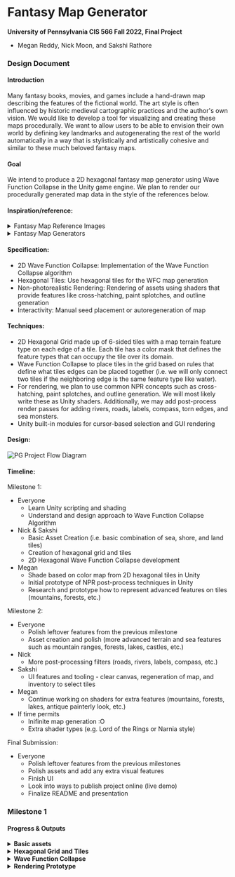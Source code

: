 # Fantasy Map Generator

**University of Pennsylvania CIS 566 Fall 2022, Final Project**
* Megan Reddy, Nick Moon, and Sakshi Rathore

### Design Document

#### Introduction
Many fantasy books, movies, and games include a hand-drawn map describing the features of the fictional world. The art style is often influenced by historic medieval cartographic practices and the author's own vision. We would like to develop a tool for visualizing and creating these maps procedurally. We want to allow users to be able to envision their own world by defining key landmarks and autogenerating the rest of the world automatically in a way that is stylistically and artistically cohesive and similar to these much beloved fantasy maps.

#### Goal
We intend to produce a 2D hexagonal fantasy map generator using Wave Function Collapse in the Unity game engine. We plan to render our procedurally generated map data in the style of the references below.

#### Inspiration/reference:

<details>
  <summary>Fantasy Map Reference Images</summary>
  
  ![mistborn_greyscale](https://user-images.githubusercontent.com/43520504/200185466-631fa337-4e37-46a8-90e8-587224125730.jpg)

  [Mistborn Map](https://www.deviantart.com/mapeffects/art/Mistborn-The-Final-Empire-Map-Brandon-Sanderson-907741466)

  ![lotr_map](https://user-images.githubusercontent.com/43520504/200185526-67683e39-83b9-4daa-bfd2-70f2a17cb18e.jpg)

  [Lord of the Rings Map](https://i.ebayimg.com/images/g/05MAAOSws9dfjJnE/s-l1600.jpg) 

  ![narniamap](https://user-images.githubusercontent.com/43520504/200185636-b325b0bd-319d-4acb-a030-ee172c081eef.jpg)

  [Narnia Map](https://m.media-amazon.com/images/I/91F8R4qQHML.jpg)

  ![landandsea](https://user-images.githubusercontent.com/43520504/200185530-1856d75e-7f1a-4d29-b72a-c06fbbf1adf4.jpg)

  [Land and Sea Board Game](https://www.theboardgamefamily.com/wp-content/uploads/2021/09/20210923_172855.jpg)
</details>

<details>
  <summary>Fantasy Map Generators</summary>
  
  <img width="775" alt="inkarnate" src="https://user-images.githubusercontent.com/43520504/200187904-54a2d224-854f-4b9d-ac64-374e3461be02.PNG">

  [Inkarnate Fantasy Map Creator](https://inkarnate.com/)

  <img width="1280" alt="azgaar" src="https://user-images.githubusercontent.com/43520504/200187977-09de9537-ee70-48bf-bfeb-5bf88cb301ae.PNG">

  [Azgaar's Fantasy Map Generator](https://azgaar.github.io/Fantasy-Map-Generator/)

  <img width="1170" alt="rollforfantasy" src="https://user-images.githubusercontent.com/43520504/200188159-2223faca-f2ce-4088-9382-e23b5abe791c.PNG">

  [Roll For Fantasy Randomized Tile-based Map Generator](https://rollforfantasy.com/tools/map-creator.php)
</details>

#### Specification:
- 2D Wave Function Collapse: Implementation of the Wave Function Collapse algorithm
- Hexagonal Tiles: Use hexagonal tiles for the WFC map generation
- Non-photorealistic Rendering: Rendering of assets using shaders that provide features like cross-hatching, paint splotches, and outline generation
- Interactivity: Manual seed placement or autoregeneration of map

#### Techniques:
- 2D Hexagonal Grid made up of 6-sided tiles with a map terrain feature type on each edge of a tile. Each tile has a color mask that defines the feature types that can occupy the tile over its domain.
- Wave Function Collapse to place tiles in the grid based on rules that define what tiles edges can be placed together (i.e. we will only connect two tiles if the
neighboring edge is the same feature type like water).
- For rendering, we plan to use common NPR concepts such as cross-hatching, paint splotches, and outline generation. We will most likely write these as Unity shaders. Additionally, we may add post-process render passes for adding rivers, roads, labels, compass, torn edges, and sea monsters.
- Unity built-in modules for cursor-based selection and GUI rendering

#### Design:

<img width="482" alt="PG Project Flow Diagram" src="https://user-images.githubusercontent.com/90112787/200188201-6eef1f37-ee3b-49e3-89b8-66b1a7b93501.png">

#### Timeline:
Milestone 1:
- Everyone
  - Learn Unity scripting and shading
  - Understand and design approach to Wave Function Collapse Algorithm
- Nick & Sakshi
  - Basic Asset Creation (i.e. basic combination of sea, shore, and land tiles)
  - Creation of hexagonal grid and tiles
  - 2D Hexagonal Wave Function Collapse development
- Megan
  - Shade based on color map from 2D hexagonal tiles in Unity
  - Initial prototype of NPR post-process techniques in Unity
  - Research and prototype how to represent advanced features on tiles (mountains, forests, etc.)

Milestone 2:
- Everyone
  - Polish leftover features from the previous milestone
  - Asset creation and polish (more advanced terrain and sea features such as mountain ranges, forests, lakes, castles, etc.)
- Nick
  - More post-processing filters (roads, rivers, labels, compass, etc.)
- Sakshi
  - UI features and tooling - clear canvas, regeneration of map, and inventory to select tiles
- Megan
  - Continue working on shaders for extra features (mountains, forests, lakes, antique painterly look, etc.)
- If time permits
  - Inifinite map generation :O
  - Extra shader types (e.g. Lord of the Rings or Narnia style)

Final Submission:
- Everyone
  - Polish leftover features from the previous milestones
  - Polish assets and add any extra visual features
  - Finish UI
  - Look into ways to publish project online (live demo)
  - Finalize README and presentation


### Milestone 1

#### Progress & Outputs

<details>
  <summary><b>Basic assets</b></summary>
  <p>We started the project with basic assets that are hexagonal textures. Any edge of a tile may be associated with just one feature. Each feature on a tile is identifiable by a color. The idea is that these textures define the space that any feature encompasses on a tile, and not the end look( which would be achieved in post-processing).
  <br>Initially we had just 2 features - land & water. There are tiles for each feature with all edges belonging to that same feature, and there are 5 tiles for any 2 features that interface with eachother. Later on we added mountains (as you will see below). We ended up with 13 tiles in all. <br>
  3 features - land(green), water(blue), mountains(brown)</p>
  <img src="/img/basic_assets.png">
</details>

<details>
  <summary><b>Hexagonal Grid and Tiles</b></summary>
  
  <p><b>Tile</b><br>
  A Tile is a pointed hexagon prefab that has a texture applied to it. Every Tile stores the edge map specific to that tile. An edge map stores which feature each edge maps to and is generated procedurally at run time using texture lookup.</p>
  
  <p><b>Cell</b><br>
  A Cell is a placeholder for a Tile in the grid. A Cell also stores information to aid the Wave Function Collapse algorithm such as, whether the cell collasped, list of compatible tiles that could fill the cell, index of the cell in the grid, etc.</p>
  
  <p><b>Grid</b><br>
  We setup a grid in Unity composed of Cells. Every other row of Cells is offset in order to properly tesselate the hexagon grid pattern. The grid also holds values used in the Wave Function Collapse algorithm like, number of cells collapsed and functions that access or modify multiple cells.</p>
  
  <p>Creating a grid and filling it with random tiles</p>
  <img src="/img/step1.PNG">
</details>

<details>
  <summary><b>Wave Function Collapse</b></summary>
  
  <p><h3>Some terminology</h3>
  <b>Entropy</b>: Entropy of a cell is the total number of tiles that could be placed in the cell, while maintaining the neighboring cells' constraints. The available tiles start as all the tiles. As cells collapse, the entropy starts to decrease and incompatible tiles are removed from the available tiles list.
  <br><br><b>Collapse</b>: A cell is collapsed if it contains an instance of a tile. The goal is to collapse all cells. Thus, once a cell is collapsed, its entropy is set to a very large value so that it does not impact the search for cells with minimum entropy.
  <br><br><b>Propagate Entropy</b>: This happens after a cell collapses. As part of propagate, we update the avaiable tiles list for each neighboring cell of the collapsed cell. Once the tile list is updated, the cell's entropy is updated to the size of the tile list.
  </p>
  
  <p><h3>Wave Function Collapse Steps</h3>
  <b>Generate Seeds</b><br>
  We start with placing random seeds on the grid, i.e. collapse some random cells with random tiles. Then we propogate the entropy from the seeds.</p>
  <p><b>Main loop</b>
  <br>- Get cells with minimun entropy.
  <br>- For each of those cells, pick a random tile from the list of available compatible tiles.
  <br>- Collpase the cell with the picked tile.
  <br>- Propagate entropy accross the grid.
  <br>- Break if all cells are collapsed.
  </p>
  
  <p>This is a grid filled with the inital 7 tiles using the Wave Function Collapse Algorithm. Number of seeds = 5</p>
  <img src="/img/step2.PNG">
  
  <br><p>This output is after we added procedural rotation to the 7 inital tiles (resulting in 42 total tiles). Number of seeds = 10</p>
  <img src="/img/step3.PNG">
  
  <br><p>We wanted to extend the implementation to more features, so we introduced mountain tiles. For this we just added 7 new textures and prefabs, and a new feature color value in the lookup.</p>
  <img src="/img/step4.PNG">
  
  <p><h3>Observations & Next steps</h3></p>
  <p>During this process we noticed some holes appearing in our output. Upon analysis we noticed the following 2 possible enhacements to get rid of these artifacts:
  <br>- Added more assets for special cases like rivers, etc.
  <br>- Adding backtracking to our WFC implementation to avoid a case where a cell has no possible tile it could pick.
  </p>
  
  <p>Another feature step we would like to implement is adding probability to our features & tiles. We noticed the output right now is more or less a uniform distribution of each feature. As this is undesireable for the look we want, adding varied probability should help us get larger landmasses and oceans.</p>
</details>

<details>
  <summary><b>Rendering Prototype</b></summary>
  <br><p>The basic rendering process consists of a three passes to get the desired output. Although the order of these passes may change, the current sequence is:
  <br>
  <br>1. Color pass
  <br>2. Asset pass
  <br>3. Edge/Outline pass
  <br>
  <br>The Wave Function Collapse algorithm will output a grid with colored hexagonal tiles. Each color serves as an ID representing distinct terrain features such as land, water, mountains, forests, etc. The color pass will take these ID colors and map them to the desired output color for that feature. The asset pass will scatter assets in designated areas according to color (e.g. a brown area indicates mountains in which several mountains will be scattered). The outline pass will draw outlines around each feature. </p>
  <details>
    <summary><b>Unity Setup</b></summary>
    <br>
    <p><b>Step 1.</b> Create basic grid setup and camera for rendering</p>
    <p>I started by creating a new Unity project so that I could test out rendering techniques without affecting the main Wave Function Collapse project. Using the basic assets (tiles) we created, I manually placed and constructed a hexagon grid for testing the post-process effects. Since the post-process effects would operate on a camera, I created a new Orthographic camera called "Top Down Camera" so that I could attach any scripts and shaders I made to it.</p>
    <img src="/img/unity_prototype.PNG">
  </details>
  <details>
    <summary><b>Shadertoy Prototype</b></summary>
    <br><p>I made a Shadertoy prototype to further experiment with different looks and algorithms without worrying about the Unity shader interface. I mimicked the shader pipeline that I had setup by using different Buffers. The shader can be viewed <a href="https://www.shadertoy.com/view/ddj3Wd">here</a>.</p>
    <br>
    <br>
    <p><b>Step 1.</b> Color output from Wave Function Collapse</p>
    <p>Buffer A outputs a possible result from the Wave Function Collapse algorithm. In our setup, green areas are land, blue areas are sea, and brown areas are mountains. The brown areas are not meant to show up in the final rendering; they are simply a mask to indicate where we should scatter mountain assets.</p>
    <img src="/img/wfc_color_map.PNG">
    <br>
    <br>
    <p><b>Step 2.</b> Grid pass</p>
    <p>In order to randomly place assets within an area, I first split the screen into a uniform grid using fract(GRID_SIZE * uv). I used an approach similar to stratified sampling in path tracing and to the grid layout described in <a href="https://www.youtube.com/watch?v=rvDo9LvfoVE">this Art of Code tutorial</a>. Modifying the grid size will control the density of assets placed in the masked areas.</p>
    <img src="/img/uniform_grid.PNG">
    <br>
    <br>
    <p><b>Step 3.</b> Uniformly sample grid</p>
    <p>To start, I placed one sample in the center of each grid cell. Each of the circles is an SDF, which I am planning to use to procedurally draw the assets for the next milestone.</p>
    <img src="/img/uniform_sampling.PNG">   
    <br>
    <br>
    <p><b>Step 4.</b> Stratified sampling of grid</p>
    <p>Instead of placing the sample in the cell center, I jittered the position using a 1D noise function to create a more organic look.</p>
    <img src="/img/stratified_sampling.PNG"> 
    <br><p>Here is the same result without the grid lines:</p>
    <img src="/img/sample_placement_no_grid.PNG">
    <br>
    <br>
    <p><b>Step 5.</b> Constrain to masked areas</p>
    <p>Now that the samples were randomly placed, I needed to constrain them to the desired areas. I have implemented the naive way of doing this, which simply looks at the base color, decides whether or not it matches the mask color, and places a circle SDF there if it does. I am trying to figure out a more advanced way of doing this, since it cuts off portions of the SDF that lie outside of the mask. The desired output would finish drawing those pieces, even if they are out of bounds. My first solution was to iterate through each cell's neighbors and add the SDF contribution from the neighboring cells. This worked, but when I added the mask back in, the cutoff problem persisted.</p>
    <img src="/img/constrained_asset_placement.PNG">
    <br>
    <br>
    <p><b>Step 6.</b> Coloring and outlines</p>
    <p>Here are some example outputs with more interesting coloring and outlines. The color and outline passes are the same as the ones in Unity. The main difference is that this outline pass operates on a greyscale version of the image, to create black outlines instead of colored outlines. 

In the next milestone, these circles will be replaced with more advanced assets and shapes that represent actual terrain features.</p>
    <img src="/img/color_map_asset_mask.PNG">
    <img src="/img/colored_map_no_mask.PNG">
  </details>
  
  <p><b>Observations & Next steps</b></p>
  <p>For the next milestone, I will first focus on porting the Shadertoy prototype to my Unity setup. Then, I will work on refining each of the post-process effects and asset drawings. This includes creating SDFs for mountains, forests, and a compass, as well as refining the color and edge passes to include more effects from our reference images. Some effects I hope to incorporate are the burnt-edge look, the hatching next to coastlines, and an erosion effect to create a smudged/painterly paper look. 
  </p>
</details>

